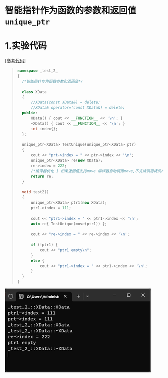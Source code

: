 # 智能指针作为函数的参数和返回值 `unique_ptr`

# 1.实验代码

[[参考代码]](/code/109function_arg_ptr)

>```c++
>namespace _test_2_
>{
>	/*智能指针作为函数参数和返回值*/
>
>	class XData
>	{
>		//XData(const XData&) = delete;
>		//XData& operator=(const XData&) = delete;
>	public:
>		XData() { cout << __FUNCTION__ << '\n'; }
>		~XData() { cout << __FUNCTION__ << '\n'; }
>		int index{};
>	};
>
>	unique_ptr<XData> TestUnique(unique_ptr<XData> ptr)
>	{
>		cout << "prt->index = " << ptr->index << '\n';
>		unique_ptr<XData> re(new XData);
>		re->index = 222;
>		/*编译器优化 1 如果返回值支持move 编译器自动调用move,不支持调用拷贝构造*/
>		return re;
>	}
>
>	void test2()
>	{
>		unique_ptr<XData> ptr1(new XData);
>		ptr1->index = 111;
>
>		cout << "ptr1->index = " << ptr1->index << '\n';
>		auto re{ TestUnique(move(ptr1)) };
>
>		cout << "re->index = " << re->index << '\n';
>
>		if (!ptr1) {
>			cout << "ptr1 empty\n";
>		}
>		else {
>			cout << "ptr1->index = " << ptr1->index << '\n';
>		}
>	}
>}
>```

<img src="./assets/image-20230927171948248.png" alt="image-20230927171948248" /> 
